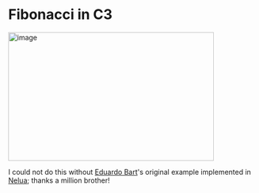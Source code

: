 # Fibonacci in C3

<img width="415" height="260" alt="image" src="https://github.com/user-attachments/assets/8138e22d-f0b7-42fb-b18a-fd89cd2d43cc" />

I could not do this without [Eduardo Bart](https://github.com/edubart)'s original example
implemented in [Nelua](https://nelua.io/); thanks a million brother!
